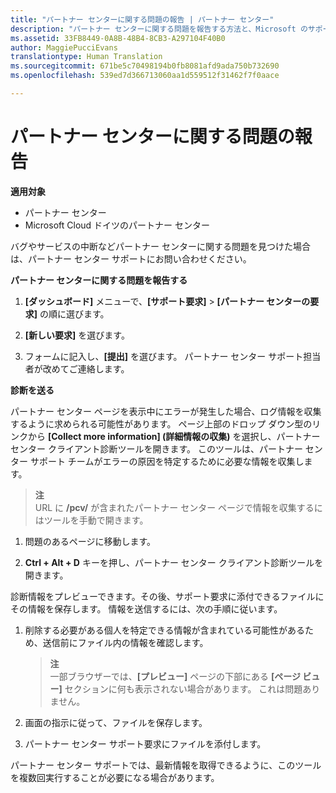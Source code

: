 ```yaml
---
title: "パートナー センターに関する問題の報告 | パートナー センター"
description: "パートナー センターに関する問題を報告する方法と、Microsoft のサポート チーム向けの診断情報を収集する方法について説明します。"
ms.assetid: 33FB8449-0A8B-48B4-8CB3-A297104F40B0
author: MaggiePucciEvans
translationtype: Human Translation
ms.sourcegitcommit: 671be5c70498194b0fb8081afd9ada750b732690
ms.openlocfilehash: 539ed7d366713060aa1d559512f31462f7f0aace

---
```


# パートナー センターに関する問題の報告

**適用対象**

-  パートナー センター
-  Microsoft Cloud ドイツのパートナー センター

バグやサービスの中断などパートナー センターに関する問題を見つけた場合は、パートナー センター サポートにお問い合わせください。

**パートナー センターに関する問題を報告する**

1.  **[ダッシュボード]** メニューで、**[サポート要求]** &gt; **[パートナー センターの要求]** の順に選びます。

2.  **[新しい要求]** を選びます。

3.  フォームに記入し、**[提出]** を選びます。 パートナー センター サポート担当者が改めてご連絡します。

**診断を送る**

パートナー センター ページを表示中にエラーが発生した場合、ログ情報を収集するように求められる可能性があります。 ページ上部のドロップ ダウン型のリンクから **[Collect more information] (詳細情報の収集)** を選択し、パートナー センター クライアント診断ツールを開きます。 このツールは、パートナー センター サポート チームがエラーの原因を特定するために必要な情報を収集します。 

>**注**<br>
URL に **/pcv/** が含まれたパートナー センター ページで情報を収集するにはツールを手動で開きます。

1.  問題のあるページに移動します。

2.  **Ctrl + Alt + D** キーを押し、パートナー センター クライアント診断ツールを開きます。

診断情報をプレビューできます。その後、サポート要求に添付できるファイルにその情報を保存します。 情報を送信するには、次の手順に従います。

1.  削除する必要がある個人を特定できる情報が含まれている可能性があるため、送信前にファイル内の情報を確認します。 

    >**注**<br>
    一部ブラウザーでは、**[プレビュー]** ページの下部にある **[ページ ビュー]** セクションに何も表示されない場合があります。 これは問題ありません。

2.  画面の指示に従って、ファイルを保存します。

3.  パートナー センター サポート要求にファイルを添付します。

パートナー センター サポートでは、最新情報を取得できるように、このツールを複数回実行することが必要になる場合があります。




<!--HONumber=Jan17_HO3-->


